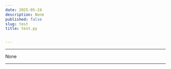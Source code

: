 ```yaml
---
date: 2025-05-24
description: None
published: false
slug: test
title: test.py


---
```


---

None

---
